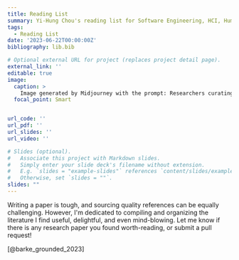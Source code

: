 ```yaml
---
title: Reading List 
summary: Yi-Hung Chou's reading list for Software Engineering, HCI, Human-AI Interaction
tags:
  - Reading List
date: '2023-06-22T00:00:00Z'
bibliography: lib.bib  

# Optional external URL for project (replaces project detail page).
external_link: ''
editable: true
image:
  caption: >
    Image generated by Midjourney with the prompt: Researchers curating a reading list for software engineering research, realistic
  focal_point: Smart


url_code: ''
url_pdf: ''
url_slides: ''
url_video: ''

# Slides (optional).
#   Associate this project with Markdown slides.
#   Simply enter your slide deck's filename without extension.
#   E.g. `slides = "example-slides"` references `content/slides/example-slides.md`.
#   Otherwise, set `slides = ""`.
slides: ""
---
```

Writing a paper is tough, and sourcing quality references can be equally challenging. However, I'm dedicated to compiling and organizing the literature I find useful, delightful, and even mind-blowing. Let me know if there is any research paper you found worth-reading, or submit a pull request!


[@barke_grounded_2023]

